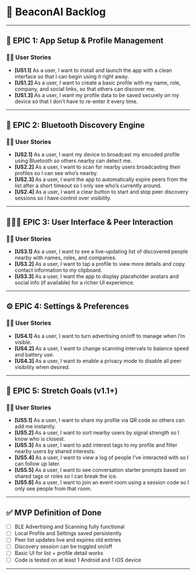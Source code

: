 # 📒 BeaconAI Backlog

---

## 🧱 EPIC 1: App Setup & Profile Management

### 🧑‍💼 User Stories

- **[US1.1]** As a user, I want to install and launch the app with a clean interface so that I can begin using it right away.
- **[US1.2]** As a user, I want to create a basic profile with my name, role, company, and social links, so that others can discover me.
- **[US1.3]** As a user, I want my profile data to be saved securely on my device so that I don’t have to re-enter it every time.

---

## 📡 EPIC 2: Bluetooth Discovery Engine

### 🧑‍💼 User Stories

- **[US2.1]** As a user, I want my device to broadcast my encoded profile using Bluetooth so others nearby can detect me.
- **[US2.2]** As a user, I want to scan for nearby users broadcasting their profiles so I can see who’s nearby.
- **[US2.3]** As a user, I want the app to automatically expire peers from the list after a short timeout so I only see who’s currently around.
- **[US2.4]** As a user, I want a clear button to start and stop peer discovery sessions so I have control over visibility.

---

## 🧑‍🤝‍🧑 EPIC 3: User Interface & Peer Interaction

### 🧑‍💼 User Stories

- **[US3.1]** As a user, I want to see a live-updating list of discovered people nearby with names, roles, and companies.
- **[US3.2]** As a user, I want to tap a profile to view more details and copy contact information to my clipboard.
- **[US3.3]** As a user, I want the app to display placeholder avatars and social info (if available) for a richer UI experience.

---

## ⚙️ EPIC 4: Settings & Preferences

### 🧑‍💼 User Stories

- **[US4.1]** As a user, I want to turn advertising on/off to manage when I’m visible.
- **[US4.2]** As a user, I want to change scanning intervals to balance speed and battery use.
- **[US4.3]** As a user, I want to enable a privacy mode to disable all peer visibility when desired.

---

## 🚀 EPIC 5: Stretch Goals (v1.1+)

### 🧑‍💼 User Stories

- **[US5.1]** As a user, I want to share my profile via QR code so others can add me instantly.
- **[US5.2]** As a user, I want to sort nearby users by signal strength so I know who is closest.
- **[US5.3]** As a user, I want to add interest tags to my profile and filter nearby users by shared interests.
- **[US5.4]** As a user, I want to view a log of people I’ve interacted with so I can follow up later.
- **[US5.5]** As a user, I want to see conversation starter prompts based on shared tags or roles so I can break the ice.
- **[US5.6]** As a user, I want to join an event room using a session code so I only see people from that room.

---

## ✅ MVP Definition of Done

- [ ]  BLE Advertising and Scanning fully functional
- [ ]  Local Profile and Settings saved persistently
- [ ]  Peer list updates live and expires old entries
- [ ]  Discovery session can be toggled on/off
- [ ]  Basic UI for list + profile detail works
- [ ]  Code is tested on at least 1 Android and 1 iOS device

---
